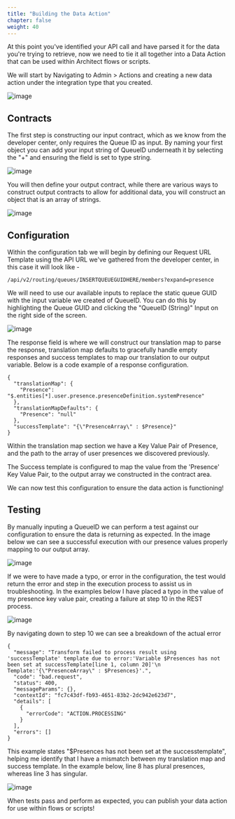 ```yaml
---
title: "Building the Data Action"
chapter: false
weight: 40
---
```



At this point you've identified your API call and have parsed it for the data you're trying to retrieve, now we need to tie it all together into a Data Action that can be used within Architect flows or scripts.

We will start by Navigating to Admin > Actions and creating a new data action under the integration type that you created.

![image](/images/createaction.PNG)

## Contracts
The first step is constructing our input contract, which as we know from the developer center, only requires the Queue ID as input. By naming your first object you can add your input string of QueueID underneath it by selecting the "+" and ensuring the field is set to type string.

![image](/images/DAinputcontract.PNG)

You will then define your output contract, while there are various ways to construct output contracts to allow for additional data, you will construct an object that is an array of strings.

![image](/images/DAoutputcontract.PNG)

## Configuration
Within the configuration tab we will begin by defining our Request URL Template using the API URL we've gathered from the developer center, in this case it will look like -
```
/api/v2/routing/queues/INSERTQUEUEGUIDHERE/members?expand=presence
```
We will need to use our available inputs to replace the static queue GUID with the input variable we created of QueueID. You can do this by highlighting the Queue GUID and clicking the "QueueID (String)" Input on the right side of the screen.

![image](/images/DAconfiginput.PNG)

The response field is where we will construct our translation map to parse the response, translation map defaults to gracefully handle empty responses and success templates to map our translation to our output variable. Below is a code example of a response configuration.

```
{
  "translationMap": {
    "Presence": "$.entities[*].user.presence.presenceDefinition.systemPresence"
  },
  "translationMapDefaults": {
    "Presence": "null"
  },
  "successTemplate": "{\"PresenceArray\" : $Presence}"
}
```

Within the translation map section we have a Key Value Pair of Presence, and the path to the array of user presences we discovered previously. 

The Success template is configured to map the value from the 'Presence' Key Value Pair, to the output array we constructed in the contract area.

We can now test this configuration to ensure the data action is functioning!

## Testing

By manually inputing a QueueID we can perform a test against our configuration to ensure the data is returning as expected.
In the image below we can see a successful execution with our presence values properly mapping to our output array.

![image](/images/DAtest.PNG)

If we were to have made a typo, or error in the configuration, the test would return the error and step in the execution process to assist us in troubleshooting. In the examples below I have placed a typo in the value of my presence key value pair, creating a failure at step 10 in the REST process.

![image](/images/DAtestfailure1.PNG)

By navigating down to step 10 we can see a breakdown of the actual error
```
{
  "message": "Transform failed to process result using 'successTemplate' template due to error:'Variable $Presences has not been set at successTemplate[line 1, column 20]'\n Template:'{\"PresenceArray\" : $Presences}'.",
  "code": "bad.request",
  "status": 400,
  "messageParams": {},
  "contextId": "fc7c43df-fb93-4651-83b2-2dc942e623d7",
  "details": [
    {
      "errorCode": "ACTION.PROCESSING"
    }
  ],
  "errors": []
}
```
This example states "$Presences has not been set at the successtemplate", helping me identify that I have a mismatch between my translation map and success template. In the example below, line 8 has plural presences, whereas line 3 has singular.

![image](/images/DAtestfailure2.PNG)

When tests pass and perform as expected, you can publish your data action for use within flows or scripts!